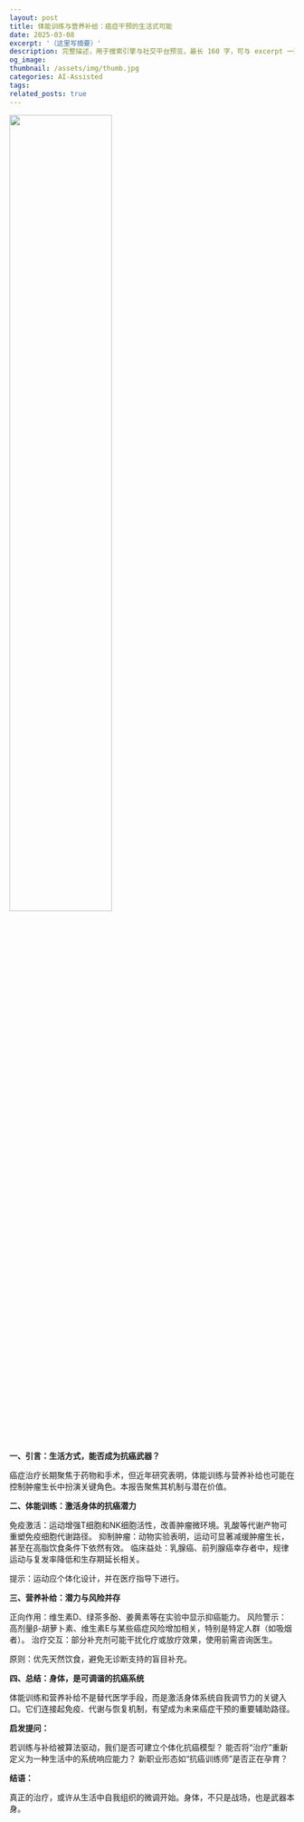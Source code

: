 ```yaml
---
layout: post
title: 体能训练与营养补给：癌症干预的生活式可能
date: 2025-03-08
excerpt: '（这里写摘要）'
description: 完整描述，用于搜索引擎与社交平台预览，最长 160 字，可与 excerpt 一致
og_image: 
thumbnail: /assets/img/thumb.jpg
categories: AI-Assisted
tags: 
related_posts: true
---
```


<img src="{{ '/assets/img/blog/xxxxxxxx' | relative_url }}" style="width:60%;">

**一、引言：生活方式，能否成为抗癌武器？**

癌症治疗长期聚焦于药物和手术，但近年研究表明，体能训练与营养补给也可能在控制肿瘤生长中扮演关键角色。本报告聚焦其机制与潜在价值。

**二、体能训练：激活身体的抗癌潜力**

免疫激活：运动增强T细胞和NK细胞活性，改善肿瘤微环境。乳酸等代谢产物可重塑免疫细胞代谢路径。 抑制肿瘤：动物实验表明，运动可显著减缓肿瘤生长，甚至在高脂饮食条件下依然有效。 临床益处：乳腺癌、前列腺癌幸存者中，规律运动与复发率降低和生存期延长相关。

提示：运动应个体化设计，并在医疗指导下进行。

**三、营养补给：潜力与风险并存**

正向作用：维生素D、绿茶多酚、姜黄素等在实验中显示抑癌能力。 风险警示：高剂量β-胡萝卜素、维生素E与某些癌症风险增加相关，特别是特定人群（如吸烟者）。 治疗交互：部分补充剂可能干扰化疗或放疗效果，使用前需咨询医生。

原则：优先天然饮食，避免无诊断支持的盲目补充。

**四、总结：身体，是可调谐的抗癌系统**

体能训练和营养补给不是替代医学手段，而是激活身体系统自我调节力的关键入口。它们连接起免疫、代谢与恢复机制，有望成为未来癌症干预的重要辅助路径。

**启发提问：**

若训练与补给被算法驱动，我们是否可建立个体化抗癌模型？ 能否将“治疗”重新定义为一种生活中的系统响应能力？ 新职业形态如“抗癌训练师”是否正在孕育？

**结语：**

真正的治疗，或许从生活中自我组织的微调开始。身体，不只是战场，也是武器本身。